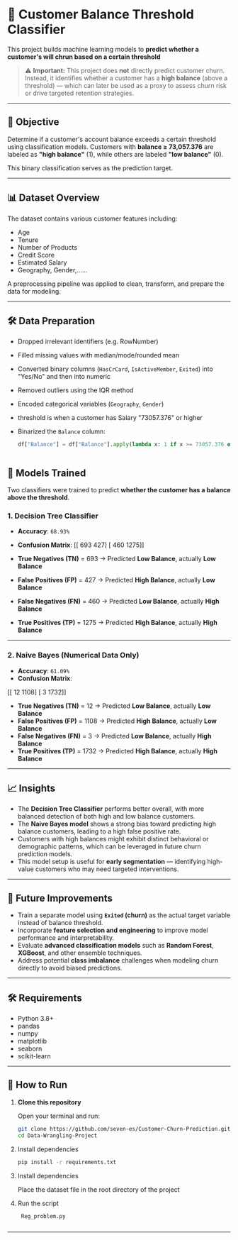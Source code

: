 # 💼 Customer Balance Threshold Classifier

This project builds machine learning models to **predict whether a customer's will chrun based on a certain threshold**

> ⚠️ **Important:** This project does **not** directly predict customer churn. Instead, it identifies whether a customer has a **high balance** (above a threshold) — which can later be used as a proxy to assess churn risk or drive targeted retention strategies.

---

## 🎯 Objective

Determine if a customer's account balance exceeds a certain threshold using classification models. Customers with **balance ≥ 73,057.376** are labeled as **"high balance"** (1), while others are labeled **"low balance"** (0).

This binary classification serves as the prediction target.

---

## 📊 Dataset Overview

The dataset contains various customer features including:

- Age
- Tenure
- Number of Products
- Credit Score
- Estimated Salary
- Geography, Gender,......

A preprocessing pipeline was applied to clean, transform, and prepare the data for modeling.

---

## 🛠️ Data Preparation

- Dropped irrelevant identifiers (e.g. RowNumber)
- Filled missing values with median/mode/rounded mean
- Converted binary columns (`HasCrCard`, `IsActiveMember`, `Exited`) into "Yes/No" and then into numeric
- Removed outliers using the IQR method
- Encoded categorical variables (`Geography`, `Gender`)
- threshold is when a customer has Salary  "73057.376" or higher
- Binarized the `Balance` column:


  
  ```python
  df["Balance"] = df["Balance"].apply(lambda x: 1 if x >= 73057.376 else 0)



 ## 🧠 Models Trained

Two classifiers were trained to predict **whether the customer has a balance above the threshold**.

### 1. Decision Tree Classifier

- **Accuracy**: `68.93%`
- **Confusion Matrix**:
 [[ 693  427]
 [ 460 1275]]

- **True Negatives (TN)** = 693 → Predicted **Low Balance**, actually **Low Balance**
- **False Positives (FP)** = 427 → Predicted **High Balance**, actually **Low Balance**
- **False Negatives (FN)** = 460 → Predicted **Low Balance**, actually **High Balance**
- **True Positives (TP)** = 1275 → Predicted **High Balance**, actually **High Balance**

---

### 2. Naive Bayes (Numerical Data Only)

- **Accuracy**: `61.09%`
- **Confusion Matrix**:

 [[  12 1108]
 [   3 1732]]

- **True Negatives (TN)** = 12 → Predicted **Low Balance**, actually **Low Balance**
- **False Positives (FP)** = 1108 → Predicted **High Balance**, actually **Low Balance**
- **False Negatives (FN)** = 3 → Predicted **Low Balance**, actually **High Balance**
- **True Positives (TP)** = 1732 → Predicted **High Balance**, actually **High Balance**

---



## 📈 Insights

- The **Decision Tree Classifier** performs better overall, with more balanced detection of both high and low balance customers.
- The **Naive Bayes model** shows a strong bias toward predicting high balance customers, leading to a high false positive rate.
- Customers with high balances might exhibit distinct behavioral or demographic patterns, which can be leveraged in future churn prediction models.
- This model setup is useful for **early segmentation** — identifying high-value customers who may need targeted interventions.

---
## 🚀 Future Improvements

- Train a separate model using **`Exited` (churn)** as the actual target variable instead of balance threshold.
- Incorporate **feature selection and engineering** to improve model performance and interpretability.
- Evaluate **advanced classification models** such as **Random Forest**, **XGBoost**, and other ensemble techniques.
- Address potential **class imbalance** challenges when modeling churn directly to avoid biased predictions.

---

## 🛠️ Requirements

- Python 3.8+
- pandas
- numpy
- matplotlib
- seaborn
- scikit-learn

  
---

## 🧪 How to Run

1. **Clone this repository**

   Open your terminal and run:

   ```bash
   git clone https://github.com/seven-es/Customer-Churn-Prediction.git
   cd Data-Wrangling-Project

2. Install dependencies

   ```bash
   pip install -r requirements.txt
3. Install dependencies

   Place the dataset file  in the root directory of the project

4. Run the script
   ```bash
    Reg_problem.py



---
